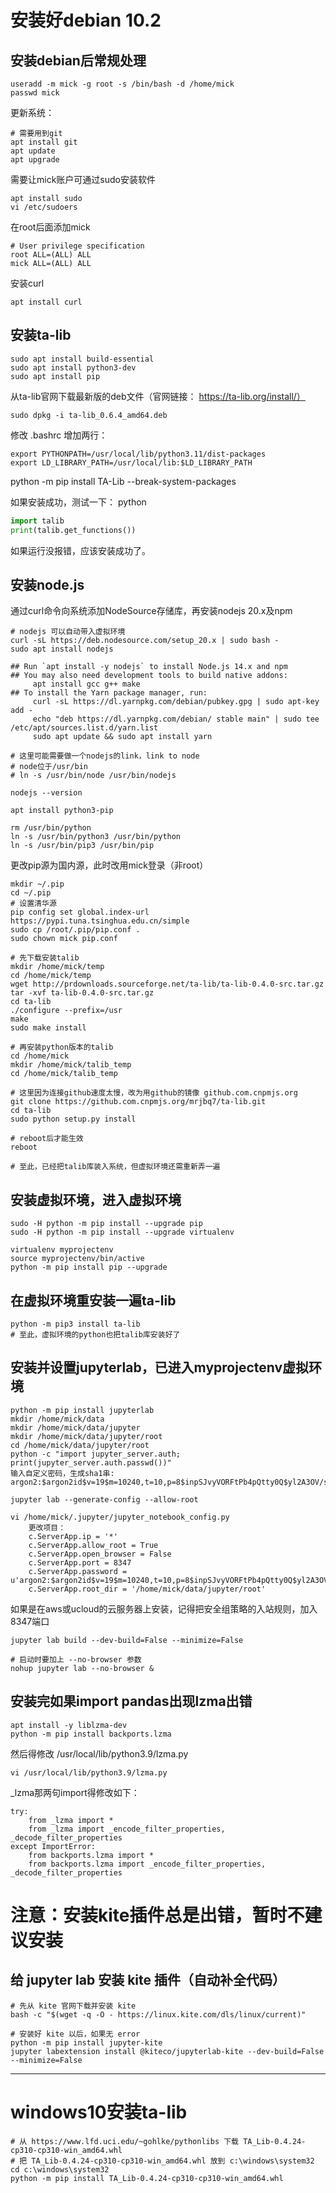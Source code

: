 # 安装好debian 10.2

## 安装debian后常规处理
```shell
useradd -m mick -g root -s /bin/bash -d /home/mick
passwd mick
```

更新系统：
```shell
# 需要用到git
apt install git
apt update
apt upgrade
```

需要让mick账户可通过sudo安装软件
```shell
apt install sudo
vi /etc/sudoers
```
在root后面添加mick
```shell
# User privilege specification
root ALL=(ALL) ALL
mick ALL=(ALL) ALL
```

安装curl
```shell
apt install curl
```

## 安装ta-lib
```shell
sudo apt install build-essential
sudo apt install python3-dev
sudo apt install pip
```

从ta-lib官网下载最新版的deb文件（官网链接： https://ta-lib.org/install/）
```shell
sudo dpkg -i ta-lib_0.6.4_amd64.deb
```

修改 .bashrc
增加两行：
```shell
export PYTHONPATH=/usr/local/lib/python3.11/dist-packages
export LD_LIBRARY_PATH=/usr/local/lib:$LD_LIBRARY_PATH
```

python -m pip install TA-Lib --break-system-packages

如果安装成功，测试一下：
python
```python
import talib
print(talib.get_functions())
```

如果运行没报错，应该安装成功了。

## 安装node.js

通过curl命令向系统添加NodeSource存储库，再安装nodejs 20.x及npm
```shell
# nodejs 可以自动带入虚拟环境
curl -sL https://deb.nodesource.com/setup_20.x | sudo bash -
sudo apt install nodejs

## Run `apt install -y nodejs` to install Node.js 14.x and npm
## You may also need development tools to build native addons:
     apt install gcc g++ make
## To install the Yarn package manager, run:
     curl -sL https://dl.yarnpkg.com/debian/pubkey.gpg | sudo apt-key add -
     echo "deb https://dl.yarnpkg.com/debian/ stable main" | sudo tee /etc/apt/sources.list.d/yarn.list
     sudo apt update && sudo apt install yarn

# 这里可能需要做一个nodejs的link，link to node
# node位于/usr/bin
# ln -s /usr/bin/node /usr/bin/nodejs

nodejs --version

apt install python3-pip

rm /usr/bin/python
ln -s /usr/bin/python3 /usr/bin/python
ln -s /usr/bin/pip3 /usr/bin/pip
```

更改pip源为国内源，此时改用mick登录（非root）
```shell
mkdir ~/.pip
cd ~/.pip
# 设置清华源
pip config set global.index-url https://pypi.tuna.tsinghua.edu.cn/simple
sudo cp /root/.pip/pip.conf .
sudo chown mick pip.conf

# 先下载安装talib
mkdir /home/mick/temp
cd /home/mick/temp
wget http://prdownloads.sourceforge.net/ta-lib/ta-lib-0.4.0-src.tar.gz
tar -xvf ta-lib-0.4.0-src.tar.gz
cd ta-lib
./configure --prefix=/usr
make
sudo make install

# 再安装python版本的talib
cd /home/mick
mkdir /home/mick/talib_temp
cd /home/mick/talib_temp

# 这里因为连接github速度太慢，改为用github的镜像 github.com.cnpmjs.org
git clone https://github.com.cnpmjs.org/mrjbq7/ta-lib.git
cd ta-lib
sudo python setup.py install

# reboot后才能生效
reboot

# 至此，已经把talib库装入系统，但虚拟环境还需重新弄一遍
```


## 安装虚拟环境，进入虚拟环境
```shell
sudo -H python -m pip install --upgrade pip
sudo -H python -m pip install --upgrade virtualenv

virtualenv myprojectenv
source myprojectenv/bin/active
python -m pip install pip --upgrade
```

## 在虚拟环境重安装一遍ta-lib
```shell
python -m pip3 install ta-lib
# 至此，虚拟环境的python也把talib库安装好了
```

## 安装并设置jupyterlab，已进入myprojectenv虚拟环境
```shell
python -m pip install jupyterlab
mkdir /home/mick/data
mkdir /home/mick/data/jupyter
mkdir /home/mick/data/jupyter/root
cd /home/mick/data/jupyter/root
python -c "import jupyter_server.auth; print(jupyter_server.auth.passwd())"
输入自定义密码，生成sha1串: argon2:$argon2id$v=19$m=10240,t=10,p=8$inpSJvyVORFtPb4pQtty0Q$yl2A3OV/s/u8ISZR3JKQJzmA4Y4+vyw3BxMqVveW7FY

jupyter lab --generate-config --allow-root

vi /home/mick/.jupyter/jupyter_notebook_config.py
	更改项目：
	c.ServerApp.ip = '*'
	c.ServerApp.allow_root = True
	c.ServerApp.open_browser = False
	c.ServerApp.port = 8347
	c.ServerApp.password = u'argon2:$argon2id$v=19$m=10240,t=10,p=8$inpSJvyVORFtPb4pQtty0Q$yl2A3OV/s/u8ISZR3JKQJzmA4Y4+vyw3BxMqVveW7FY'
	c.ServerApp.root_dir = '/home/mick/data/jupyter/root'
```

如果是在aws或ucloud的云服务器上安装，记得把安全组策略的入站规则，加入8347端口

```shell
jupyter lab build --dev-build=False --minimize=False

# 启动时要加上 --no-browser 参数
nohup jupyter lab --no-browser &
```



## 安装完如果import pandas出现lzma出错
```shell
apt install -y liblzma-dev
python -m pip install backports.lzma
```
然后得修改 /usr/local/lib/python3.9/lzma.py
```shell
vi /usr/local/lib/python3.9/lzma.py
```
_lzma那两句import得修改如下：
```shell
try:
    from _lzma import *
    from _lzma import _encode_filter_properties, _decode_filter_properties
except ImportError:
    from backports.lzma import *
    from backports.lzma import _encode_filter_properties, _decode_filter_properties
```

# 注意：安装kite插件总是出错，暂时不建议安装
## 给 jupyter lab 安装 kite 插件（自动补全代码）
```shell
# 先从 kite 官网下载并安装 kite
bash -c "$(wget -q -O - https://linux.kite.com/dls/linux/current)"

# 安装好 kite 以后，如果无 error
python -m pip install jupyter-kite
jupyter labextension install @kiteco/jupyterlab-kite --dev-build=False --minimize=False
```

---
# windows10安装ta-lib
```shell
# 从 https://www.lfd.uci.edu/~gohlke/pythonlibs 下载 TA_Lib-0.4.24-cp310-cp310-win_amd64.whl
# 把 TA_Lib-0.4.24-cp310-cp310-win_amd64.whl 放到 c:\windows\system32
cd c:\windows\system32
python -m pip install TA_Lib-0.4.24-cp310-cp310-win_amd64.whl
```